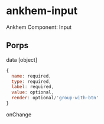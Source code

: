 # ankhem-input
Ankhem Component: Input

## Porps
data [object] 
```javascript
{
  name: required,
  type: required,
  label: required,
  value: optional,
  render: optional/'group-with-btn'
}
```
onChange
